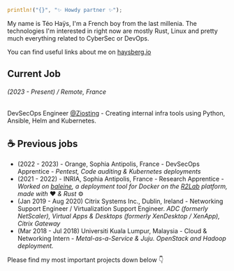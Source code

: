 ```rust
println!("{}", "✨ Howdy partner ✨");
```
My name is Téo Haÿs, I'm a French boy from the last millenia. The technologies I'm interested in right now are mostly Rust, Linux and pretty much everything related to CyberSec or DevOps.

You can find useful links about me on [haysberg.io](https://haysberg.io/)

## Current Job
###### (2023 - Present) / Remote, France
DevSecOps Engineer [@Ziosting](https://www.ziosting.com/) - Creating internal infra tools using Python, Ansible, Helm and Kubernetes.

## ☕ Previous jobs
- (2022 - 2023) - Orange, Sophia Antipolis, France - DevSecOps Apprentice - *Pentest, Code auditing & Kubernetes deployments*
- (2021 - 2022) - INRIA, Sophia Antipolis, France - Research Apprentice - *Worked on [baleine](https://github.com/haysberg/baleine), a deployment tool for Docker on the [R2Lab](https://r2lab.inria.fr/index.md) platform, made with* ❤️ *& Rust* ⚙️
- (Jan 2019 - Aug 2020) Citrix Systems Inc., Dublin, Ireland - Networking Support Engineer / Virtualization Support Engineer.
*ADC (formerly NetScaler), Virtual Apps & Desktops (formerly XenDesktop / XenApp), Citrix Gateway*
- (Mar 2018 - Jul 2018) Universiti Kuala Lumpur, Malaysia - Cloud & Networking Intern - *Metal-as-a-Service & Juju. OpenStack and Hadoop deployment.*

Please find my most important projects down below 👇
